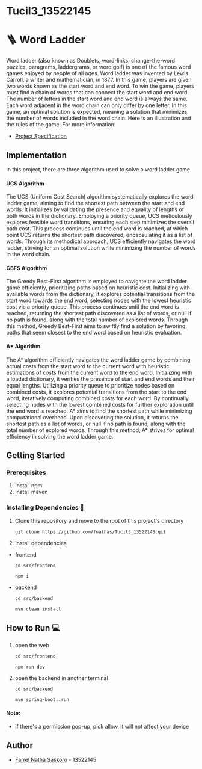 # Tucil3_13522145

<!-- 
minimal berisi:
i. Penjelasan singkat algoritma IDS dan BFS yang diimplementasikan
ii. Requirement program dan instalasi tertentu bila ada
iii. Command atau langkah-langkah dalam meng-compile atau build program
iv. Author (identitas pembuat) 
-->

# 🪜 Word Ladder

Word ladder (also known as Doublets, word-links, change-the-word puzzles, paragrams, laddergrams, or word golf) is one of the famous word games enjoyed by people of all ages. Word ladder was invented by Lewis Carroll, a writer and mathematician, in 1877. In this game, players are given two words known as the start word and end word. To win the game, players must find a chain of words that can connect the start word and end word. The number of letters in the start word and end word is always the same. Each word adjacent in the word chain can only differ by one letter. In this game, an optimal solution is expected, meaning a solution that minimizes the number of words included in the word chain. Here is an illustration and the rules of the game. For more information:

- [Project Specification](https://docs.google.com/document/d/1TUvKn-vPXhLsxga8K7mjSUbYnInHp2TSRtGFWlngwYk/edit)

## Implementation
In this project, there are three algorithm used to solve a word ladder game.

#### UCS Algorithm
The UCS (Uniform Cost Search) algorithm systematically explores the word ladder game, aiming to find the shortest path between the start and end words. It initializes by validating the presence and equality of lengths of both words in the dictionary. Employing a priority queue, UCS meticulously explores feasible word transitions, ensuring each step minimizes the overall path cost. This process continues until the end word is reached, at which point UCS returns the shortest path discovered, encapsulating it as a list of words. Through its methodical approach, UCS efficiently navigates the word ladder, striving for an optimal solution while minimizing the number of words in the word chain.

#### GBFS Algorithm
The Greedy Best-First algorithm is employed to navigate the word ladder game efficiently, prioritizing paths based on heuristic cost. Initializing with available words from the dictionary, it explores potential transitions from the start word towards the end word, selecting nodes with the lowest heuristic cost via a priority queue. This process continues until the end word is reached, returning the shortest path discovered as a list of words, or null if no path is found, along with the total number of explored words. Through this method, Greedy Best-First aims to swiftly find a solution by favoring paths that seem closest to the end word based on heuristic evaluation.

#### A* Algorithm
The A* algorithm efficiently navigates the word ladder game by combining actual costs from the start word to the current word with heuristic estimations of costs from the current word to the end word. Initializing with a loaded dictionary, it verifies the presence of start and end words and their equal lengths. Utilizing a priority queue to prioritize nodes based on combined costs, it explores potential transitions from the start to the end word, iteratively computing combined costs for each word. By continually selecting nodes with the lowest combined costs for further exploration until the end word is reached, A* aims to find the shortest path while minimizing computational overhead. Upon discovering the solution, it returns the shortest path as a list of words, or null if no path is found, along with the total number of explored words. Through this method, A* strives for optimal efficiency in solving the word ladder game.

## Getting Started

### Prerequisites
1. Install npm
2. Install maven

### Installing Dependencies 🔨

1. Clone this repository and move to the root of this project's directory

   ```
   git clone https://github.com/fnathas/Tucil3_13522145.git
   ```

2. Install dependencies

- frontend

   ```
   cd src/frontend
   ```
   ```
   npm i
   ```

- backend
   ```
   cd src/backend
   ```
   ```
   mvn clean install
   ```

## How to Run 💻

1. open the web

   ```
   cd src/frontend
   ```
   ```
   npm run dev
   ```

2. open the backend in another terminal

   ```
   cd src/backend
   ```
   ```
   mvn spring-boot::run
   ```

#### Note:

- if there's a permission pop-up, pick allow, it will not affect your device 

## Author

- [Farrel Natha Saskoro](https://github.com/fnathas) - 13522145
